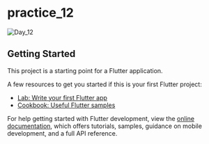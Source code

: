 # practice_12


![Day_12](https://github.com/opi1001/Day_12/assets/134625691/e81c58e0-f8f0-459c-ae8f-22cb67fd4766)


## Getting Started

This project is a starting point for a Flutter application.

A few resources to get you started if this is your first Flutter project:

- [Lab: Write your first Flutter app](https://docs.flutter.dev/get-started/codelab)
- [Cookbook: Useful Flutter samples](https://docs.flutter.dev/cookbook)

For help getting started with Flutter development, view the
[online documentation](https://docs.flutter.dev/), which offers tutorials,
samples, guidance on mobile development, and a full API reference.
